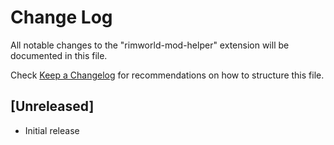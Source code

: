 # Change Log

All notable changes to the "rimworld-mod-helper" extension will be documented in this file.

Check [Keep a Changelog](http://keepachangelog.com/) for recommendations on how to structure this file.

## [Unreleased]

- Initial release